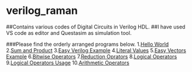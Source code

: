 # verilog_raman
##Contains various codes of Digital Circuits in Verilog HDL.
##I have used VS code as editor and Questasim as simulation tool.

###Please find the orderly arranged programs below.
1.[Hello World](https://github.com/heyitsraman/verilog_raman/blob/main/hello_world.v) <br/>
2.[Sum and Product](https://github.com/heyitsraman/verilog_raman/blob/main/sum_product.v)
3.[Easy Verilog Example](https://github.com/heyitsraman/verilog_raman/blob/main/easy_verilog_example.v)
4.[Literal Values](https://github.com/heyitsraman/verilog_raman/blob/main/literal_values.v)
5.[Easy Vectors Example](https://github.com/heyitsraman/verilog_raman/blob/main/easy_vectors_example.v)
6.[Bitwise Operators](https://github.com/heyitsraman/verilog_raman/blob/main/bitwise_operators.v)
7.[Reduction Oprators](https://github.com/heyitsraman/verilog_raman/blob/main/reduction_operators.v)
8.[Logical Operators](https://github.com/heyitsraman/verilog_raman/blob/main/logical_operators.v)
9.[Logical Operators Usage](https://github.com/heyitsraman/verilog_raman/blob/main/logical_operators_usage.v)
10.[Arithmetic Operators](https://github.com/heyitsraman/verilog_raman/blob/main/math_operators.v)
